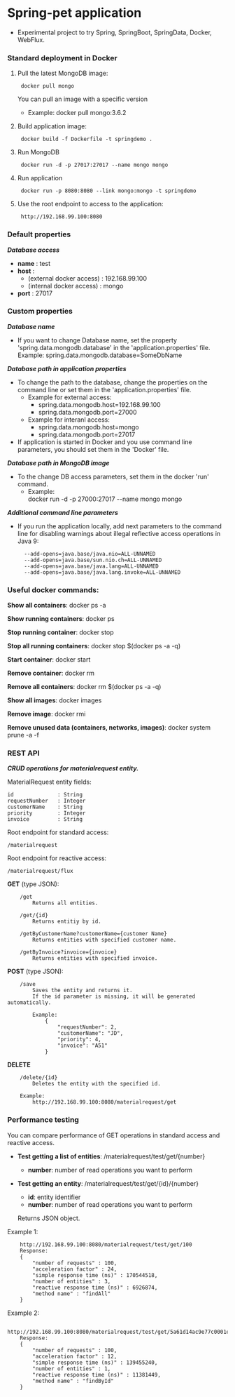 # Spring-pet application

- Experimental project to try Spring, SpringBoot, SpringData, Docker, WebFlux.
    
### **Standard deployment in Docker**
1. Pull the latest MongoDB image:

        docker pull mongo

    You can pull an image with a specific version
    - Example: docker pull mongo:3.6.2

2. Build application image:

        docker build -f Dockerfile -t springdemo .
        
3. Run MongoDB

        docker run -d -p 27017:27017 --name mongo mongo

4. Run application

        docker run -p 8080:8080 --link mongo:mongo -t springdemo

5. Use the root endpoint to access to the application:

        http://192.168.99.100:8080

### Default properties
**_Database access_**
- **name** : test
- **host** :
    - (external docker access) : 192.168.99.100
    - (internal docker access) : mongo
- **port** : 27017

### **Custom properties**
**_Database name_**

- If you want to change Database name, set the property 'spring.data.mongodb.database' in the 'application.properties' file.
    Example: spring.data.mongodb.database=SomeDbName

**_Database path in application properties_**

- To change the path to the database, change the properties on the command line or set them in the 'application.properties' file.
    -  Example for external access: 
        - spring.data.mongodb.host=192.168.99.100
        - spring.data.mongodb.port=27000
    - Example for interanl access: 
        - spring.data.mongodb.host=mongo
        - spring.data.mongodb.port=27017
- If application is started in Docker and you use command line parameters, you should set them in the 'Docker' file.

**_Database path in MongoDB image_**

- To the change DB access parameters, set them in the docker 'run' command.
    - Example:     
    docker run -d -p 27000:27017 --name mongo mongo

**_Additional command line parameters_**
        
- If you run the application locally, add next parameters to the command line
for disabling warnings about illegal reflective access operations in Java 9:
        
        --add-opens=java.base/java.nio=ALL-UNNAMED
        --add-opens=java.base/sun.nio.ch=ALL-UNNAMED
        --add-opens=java.base/java.lang=ALL-UNNAMED
        --add-opens=java.base/java.lang.invoke=ALL-UNNAMED
        
### **Useful docker commands**:
**Show all containers**:
    docker ps -a

**Show running containers**:
    docker ps

**Stop running container**:
    docker stop <id>

**Stop all running containers**:
    docker stop $(docker ps -a -q)

**Start container**:
    docker start <id>

**Remove container**:
    docker rm <id>

**Remove all containers**:
    docker rm $(docker ps -a -q)
        
**Show all images**:
    docker images

**Remove image**:
    docker rmi <id>

**Remove unused data (containers, networks, images)**:
    docker system prune -a -f

### **REST API**
**_CRUD operations for materialrequest entity._**

MaterialRequest entity fields:

    id              : String
    requestNumber   : Integer
    customerName    : String
    priority        : Integer
    invoice         : String
    
Root endpoint for standard access:

    /materialrequest

Root endpoint for reactive access:

    /materialrequest/flux        

**GET** (type JSON):

        /get 
            Returns all entities.
        
        /get/{id}
            Returns entitiy by id.
        
        /getByCustomerName?customerName={customer Name}
            Returns entities with specified customer name.
        
        /getByInvoice?invoice={invoice}
            Returns entities with specified invoice.

**POST** (type JSON):

        /save
            Saves the entity and returns it.
            If the id parameter is missing, it will be generated automatically.
        
            Example:
                {
                    "requestNumber": 2,
                    "customerName": "JD",
                    "priority": 4,
                    "invoice": "A51"
                }

        
**DELETE**

        /delete/{id}
            Deletes the entity with the specified id.

        Example:
            http://192.168.99.100:8080/materialrequest/get
        
### **Performance testing**
You can compare performance of GET operations in standard access and reactive access.
    
- **Test getting a list of entities**: /materialrequest/test/get/{number}
    - **number**: number of read operations you want to perform

- **Test getting an entity**: /materialrequest/test/get/{id}/{number}
    - **id**: entity identifier
    - **number**: number of read operations you want to perform
    
    Returns JSON object.
    
Example 1:

        http://192.168.99.100:8080/materialrequest/test/get/100
        Response:
        {
            "number of requests" : 100,
            "acceleration factor" : 24,
            "simple response time (ns)" : 170544518,
            "number of entities" : 3,
            "reactive response time (ns)" : 6926874,
            "method name" : "findAll"
        }
    
Example 2:

        http://192.168.99.100:8080/materialrequest/test/get/5a61d14ac9e77c0001ee832e/100
        Response:
        {
            "number of requests" : 100,
            "acceleration factor" : 12,
            "simple response time (ns)" : 139455240,
            "number of entities" : 1,
            "reactive response time (ns)" : 11381449,
            "method name" : "findById"
        }
